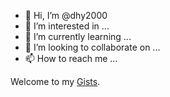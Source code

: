 - 👋 Hi, I’m @dhy2000
- 👀 I’m interested in ...
- 🌱 I’m currently learning ...
- 💞️ I’m looking to collaborate on ...
- 📫 How to reach me ...

Welcome to my [Gists](https://gist.github.com/dhy2000).

<!---
dhy2000/dhy2000 is a ✨ special ✨ repository because its `README.md` (this file) appears on your GitHub profile.
You can click the Preview link to take a look at your changes.
--->
